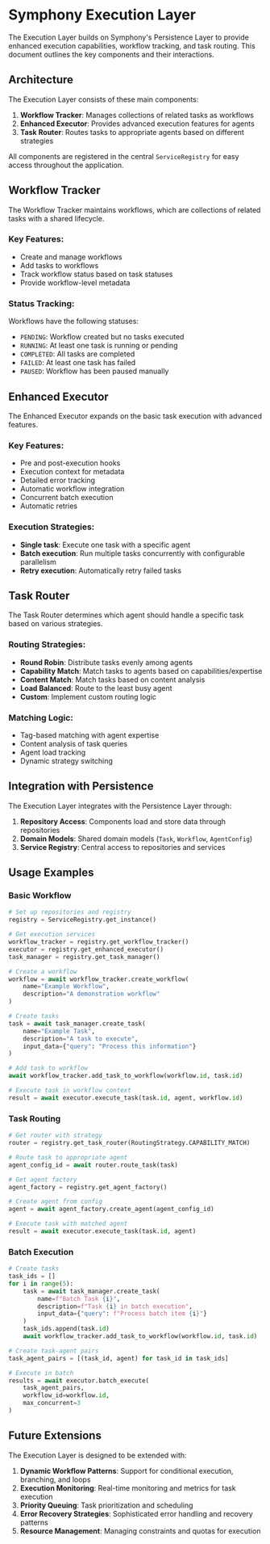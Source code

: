 # Symphony Execution Layer

The Execution Layer builds on Symphony's Persistence Layer to provide enhanced execution capabilities, workflow tracking, and task routing. This document outlines the key components and their interactions.

## Architecture

The Execution Layer consists of these main components:

1. **Workflow Tracker**: Manages collections of related tasks as workflows
2. **Enhanced Executor**: Provides advanced execution features for agents
3. **Task Router**: Routes tasks to appropriate agents based on different strategies

All components are registered in the central `ServiceRegistry` for easy access throughout the application.

## Workflow Tracker

The Workflow Tracker maintains workflows, which are collections of related tasks with a shared lifecycle.

### Key Features:
- Create and manage workflows
- Add tasks to workflows
- Track workflow status based on task statuses
- Provide workflow-level metadata

### Status Tracking:
Workflows have the following statuses:
- `PENDING`: Workflow created but no tasks executed
- `RUNNING`: At least one task is running or pending
- `COMPLETED`: All tasks are completed
- `FAILED`: At least one task has failed
- `PAUSED`: Workflow has been paused manually

## Enhanced Executor

The Enhanced Executor expands on the basic task execution with advanced features.

### Key Features:
- Pre and post-execution hooks
- Execution context for metadata
- Detailed error tracking
- Automatic workflow integration
- Concurrent batch execution
- Automatic retries

### Execution Strategies:
- **Single task**: Execute one task with a specific agent
- **Batch execution**: Run multiple tasks concurrently with configurable parallelism
- **Retry execution**: Automatically retry failed tasks

## Task Router

The Task Router determines which agent should handle a specific task based on various strategies.

### Routing Strategies:
- **Round Robin**: Distribute tasks evenly among agents
- **Capability Match**: Match tasks to agents based on capabilities/expertise
- **Content Match**: Match tasks based on content analysis
- **Load Balanced**: Route to the least busy agent
- **Custom**: Implement custom routing logic

### Matching Logic:
- Tag-based matching with agent expertise
- Content analysis of task queries
- Agent load tracking
- Dynamic strategy switching

## Integration with Persistence

The Execution Layer integrates with the Persistence Layer through:

1. **Repository Access**: Components load and store data through repositories
2. **Domain Models**: Shared domain models (`Task`, `Workflow`, `AgentConfig`)
3. **Service Registry**: Central access to repositories and services

## Usage Examples

### Basic Workflow

```python
# Set up repositories and registry
registry = ServiceRegistry.get_instance()

# Get execution services
workflow_tracker = registry.get_workflow_tracker()
executor = registry.get_enhanced_executor()
task_manager = registry.get_task_manager()

# Create a workflow
workflow = await workflow_tracker.create_workflow(
    name="Example Workflow",
    description="A demonstration workflow"
)

# Create tasks
task = await task_manager.create_task(
    name="Example Task",
    description="A task to execute",
    input_data={"query": "Process this information"}
)

# Add task to workflow
await workflow_tracker.add_task_to_workflow(workflow.id, task.id)

# Execute task in workflow context
result = await executor.execute_task(task.id, agent, workflow.id)
```

### Task Routing

```python
# Get router with strategy
router = registry.get_task_router(RoutingStrategy.CAPABILITY_MATCH)

# Route task to appropriate agent
agent_config_id = await router.route_task(task)

# Get agent factory
agent_factory = registry.get_agent_factory()

# Create agent from config
agent = await agent_factory.create_agent(agent_config_id)

# Execute task with matched agent
result = await executor.execute_task(task.id, agent)
```

### Batch Execution

```python
# Create tasks
task_ids = []
for i in range(5):
    task = await task_manager.create_task(
        name=f"Batch Task {i}",
        description=f"Task {i} in batch execution",
        input_data={"query": f"Process batch item {i}"}
    )
    task_ids.append(task.id)
    await workflow_tracker.add_task_to_workflow(workflow.id, task.id)

# Create task-agent pairs
task_agent_pairs = [(task_id, agent) for task_id in task_ids]

# Execute in batch
results = await executor.batch_execute(
    task_agent_pairs,
    workflow_id=workflow.id,
    max_concurrent=3
)
```

## Future Extensions

The Execution Layer is designed to be extended with:

1. **Dynamic Workflow Patterns**: Support for conditional execution, branching, and loops
2. **Execution Monitoring**: Real-time monitoring and metrics for task execution
3. **Priority Queuing**: Task prioritization and scheduling
4. **Error Recovery Strategies**: Sophisticated error handling and recovery patterns
5. **Resource Management**: Managing constraints and quotas for execution